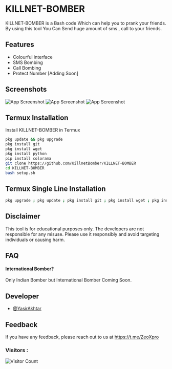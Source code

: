 
# KILLNET-BOMBER

KILLNET-BOMBER is a Bash code Which can help you to prank your friends. By using this tool You Can Send huge amount of sms , call to your friends.



## Features

- Colourful interface
- SMS Bombing
- Call Bombing
- Protect Number [Adding Soon]

## Screenshots

![App Screenshot](https://github.com/jatinkalwar/m-bomber2.O/blob/main/Additional/Screenshot_2023-03-07-19-57-50-53_84d3000e3f4017145260f7618db1d683.jpg) ![App Screenshot](https://github.com/jatinkalwar/m-bomber2.O/blob/main/Additional/Screenshot_2023-03-07-19-57-58-87_84d3000e3f4017145260f7618db1d683.jpg) ![App Screenshot](https://github.com/jatinkalwar/m-bomber2.O/blob/main/Additional/Screenshot_2023-04-28-10-39-22-21_84d3000e3f4017145260f7618db1d683.jpg)


##  Termux Installation

Install KILLNET-BOMBER in Termux

```bash
pkg update && pkg upgrade
pkg install git
pkg install wget
pkg install python
pip install colorama
git clone https://github.com/KillnetBomber/KILLNET-BOMBER
cd KILLNET-BOMBER
bash setup.sh
```
##  Termux Single Line Installation

```bash
pkg upgrade ; pkg update ; pkg install git ; pkg install wget ; pkg install python ; pkg install python-pip ; pkg install colorama ; git clone https://GitHub.com/KillnetBomber/KILLNET-BOMBER ; cd KILLNET-BOMBER ; bash setup.sh ; python main.py
```

## Disclaimer

This tool is for educational purposes only. The developers are not responsible for any misuse. Please use it responsibly and avoid targeting individuals or causing harm.
    
## FAQ

#### International Bomber?

Only Indian Bomber but International Bomber Coming Soon.

## Developer

- [@YasirAkhtar](https://www.github.com/yasirakhtar)


## Feedback

If you have any feedback, please reach out to us at https://t.me/ZeoXpro

### Visitors :

![Visitor Count](https://profile-counter.glitch.me/YasirAkhtar/count.svg)
